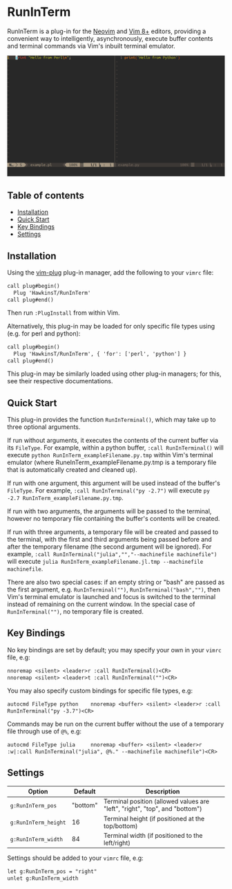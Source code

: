 # RunInTerm

RunInTerm is a plug-in for the [Neovim](https://www.neovim.io) and [Vim 8+](https://www.vim.org/) editors, providing a convenient way to intelligently, asynchronously, execute buffer contents and terminal commands via Vim's inbuilt terminal emulator.

![RunInTerm Demo](demo/demo.gif)

## Table of contents

  * [Installation](#installation)
  * [Quick Start](#quick-start)
  * [Key Bindings](#key-bindings)
  * [Settings](#settings)

## Installation

Using the [vim-plug](https://github.com/junegunn/vim-plug) plug-in manager, add the following to your `vimrc` file:

```vim
call plug#begin()
  Plug 'HawkinsT/RunInTerm'
call plug#end()
```

Then run `:PlugInstall` from within Vim.

Alternatively, this plug-in may be loaded for only specific file types using (e.g. for perl and python):

```vim
call plug#begin()
  Plug 'HawkinsT/RunInTerm', { 'for': ['perl', 'python'] }
call plug#end()
```

This plug-in may be similarly loaded using other plug-in managers; for this, see their respective documentations.

## Quick Start

This plug-in provides the function `RunInTerminal()`, which may take up to three optional arguments.

If run without arguments, it executes the contents of the current buffer via its `FileType`. For example, within a python buffer, `:call RunInTerminal()` will execute `python RunInTerm_exampleFilename.py.tmp` within Vim's terminal emulator (where RuneInTerm_exampleFilename.py.tmp is a temporary file that is automatically created and cleaned up). 

If run with one argument, this argument will be used instead of the buffer's `FileType`. For example, `:call RunInTerminal("py -2.7")` will execute `py -2.7 RunInTerm_exampleFilename.py.tmp`.

If run with two arguments, the arguments will be passed to the terminal, however no temporary file containing the buffer's contents will be created.

If run with three arguments, a temporary file will be created and passed to the terminal, with the first and third arguments being passed before and after the temporary filename (the second argument will be ignored). For example, `:call RunInTerminal("julia","","--machinefile machinefile")` will execute `julia RunInTerm_exampleFilename.jl.tmp --machinefile machinefile`.

There are also two special cases: if an empty string or "bash" are passed as the first argument, e.g. `RunInTerminal("")`, `RunInTerminal("bash","")`, then Vim's terminal emulator is launched and focus is switched to the terminal instead of remaining on the current window. In the special case of `RunInTerminal("")`, no temporary file is created.

## Key Bindings

No key bindings are set by default; you may specify your own in your `vimrc` file, e.g:

```vim
nnoremap <silent> <leader>r :call RunInTerminal()<CR>
nnoremap <silent> <leader>t :call RunInTerminal("")<CR>
```

You may also specify custom bindings for specific file types, e.g:

```vim
autocmd FileType python    nnoremap <buffer> <silent> <leader>r :call RunInTerminal("py -3.7")<CR>
```

Commands may be run on the current buffer without the use of a temporary file through use of `@%`, e.g:

```vim
autocmd FileType julia     nnoremap <buffer> <silent> <leader>r :w|:call RunInTerminal("julia", @%." --machinefile machinefile")<CR>
```

## Settings

| Option               | Default  | Description                                                                 |
|----------------------|----------|-----------------------------------------------------------------------------|
| `g:RunInTerm_pos`    | "bottom" | Terminal position (allowed values are "left", "right", "top", and "bottom") |
| `g:RunInTerm_height` | 16       | Terminal height (if positioned at the top/bottom)                           |
| `g:RunInTerm_width`  | 84       | Terminal width (if positioned to the left/right)                            |

Settings should be added to your `vimrc` file, e.g:

```vim
let g:RunInTerm_pos = "right"
unlet g:RunInTerm_width
```
